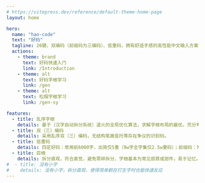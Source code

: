 ```yaml
---
# https://vitepress.dev/reference/default-theme-home-page
layout: home

hero:
  name: "hao-code"
  text: "好码"
  tagline: 26键、双编码（前缀码为三编码）、低重码，拥有舒适手感的高性能中文输入方案
  actions:
    - theme: brand
      text: 好码快速入门
      link: /Introduction
    - theme: alt
      text: 好码字根学习
      link: /gen
    - theme: alt
      text: 松烟字根学习
      link: /gen-sy

features:
  - title: 乱序字根
    details: 基于〔汉字自动拆分系统〕退火的全局优化算法，求解字根布局的最优。充分考虑了影响输入体验的效率、手感、重码等因素。
  - title: 双（三）编码
    details: 采用乱序双（三）编码，无结构笔画音托等存在争议的识别码。
  - title: 低重码
    details: 四定好码：常用前6000字，出简仅5重（9w字全字集仅2.5w重码）；前缀码：常用前6000字，全码仅17重（9w全字集仅1.6w重码）。
  - title: 巨根
    details: 拆分直观，符合直觉，避免零碎拆分，字根基本为常见部首或部件，易于记忆。
#  - title: 没有小字
#    details: 没有小字，拆分直观，使得简单鹤在打生字时也能快速反应
---
```

